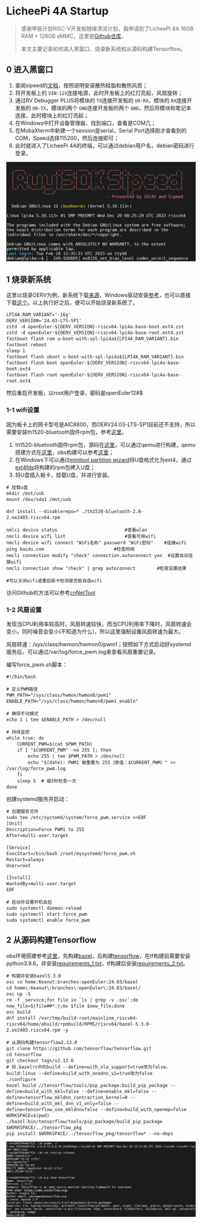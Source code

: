 # LicheePi 4A Startup

> 感谢甲辰计划RISC-V开发板随缘漂流计划，我申请到了LicheePi 4A 16GB RAM + 128GB eMMC，这里是[Github仓库](https://github.com/rv2036/riscv-board-wandering)。
>
> 本文主要记录如何进入黑窗口、烧录新系统和从源码构建Tensorflow。

## 0 进入黑窗口

1. 查阅sipeed的[文档](https://wiki.sipeed.com/hardware/zh/lichee/th1520/lpi4a/2_unbox.html)，按照说明安装散热硅脂和散热风扇；
2. 将开发板上的 `VIN:12V`连接电源，此时开发板上的红灯亮起，风扇旋转；
3. 通过RV Debugger PLUS将模块的 `TX`连接开发板的 `U0-RX`，模块的 `RX`连接开发板的 `U0-TX`，模块的两个 `GND`连接开发板的两个 `GND`，然后将模块和笔记本连接，此时模块上的红灯亮起；
4. 在Windows中打开设备管理器，找到端口，查看是COM几；
5. 在MobaXterm中新建一个session是serial，Serial Port选择刚才查看到的COM，Speed选择115200，然后连接即可；
6. 此时就进入了LicheePi 4A的终端，可以通过debian用户名，debian密码进行登录。

![1743336380892](image/00-startup/1743336380892.png)

## 1 烧录新系统

这里以烧录OERV为例，新系统下载[来源](https://images.oerv.ac.cn/board?uri=products/sipeed/licheepi_4a.json&name=LicheePi+4A)，Windows驱动安装[参考](https://wiki.sipeed.com/hardware/zh/lichee/th1520/lpi4a/4_burn_image.html#Windows-%E4%B8%8B%E9%A9%B1%E5%8A%A8%E5%AE%89%E8%A3%85%28%E7%A6%81%E7%94%A8%E9%A9%B1%E5%8A%A8%E7%AD%BE%E5%90%8D%29)，也可以直接下载[这个](https://github.com/6eanut/temp/releases/download/licheepi4a_oerv24.03-lts-sp1_th1520-bluetooth/licheepi4a_oerv24.03-lts-sp1.zip)。以上执行好之后，便可以开始烧录新系统了。

```shell
LPI4A_RAM_VARIANT='-16g'
OERV_VERSION='24.03-LTS-SP1'
zstd -d openEuler-${OERV_VERSION}-riscv64-lpi4a-base-boot.ext4.zst
zstd -d openEuler-${OERV_VERSION}-riscv64-lpi4a-base-root.ext4.zst
fastboot flash ram u-boot-with-spl-lpi4a${LPI4A_RAM_VARIANT}.bin
fastboot reboot
sleep 1
fastboot flash uboot u-boot-with-spl-lpi4a${LPI4A_RAM_VARIANT}.bin
fastboot flash boot openEuler-${OERV_VERSION}-riscv64-lpi4a-base-boot.ext4
fastboot flash root openEuler-${OERV_VERSION}-riscv64-lpi4a-base-root.ext4
```

然后重启开发板，以root用户登录，密码是openEuler12#$

### 1-1 wifi设置

因为板卡上的网卡型号是AIC8800，而OERV24.03-LTS-SP1目前还不支持，所以需要安装th1520-bluetooth固件rpm包，参考[这里](https://gitee.com/openeuler/RISC-V/issues/IBXGED)。

1. th1520-bluetooth固件rpm包，源码在[这里](https://build.tarsier-infra.isrc.ac.cn/package/show/home:6eanut:branches:Factory:Board:TH1520/th1520-bluetooth)，可以通过qemu进行构建，qemu搭建方式在[这里](https://6eanut.github.io/NOTEBOOK/25-Q1/03_qemu_oerv.html)，obs构建可以参考[这里](https://6eanut.github.io/NOTEBOOK/24-Q3/build-bazel-riscv.html)；
2. 在Windows下可以通过[minitool partition wizard](https://www.partitionwizard.jp/free-partition-manager.html)将U盘格式化为ext4，通过[ext4fds](https://github.com/bobranten/Ext4Fsd)将构建的rpm包拷入U盘；
3. 将U盘插入板卡，挂载U盘，并进行安装。

```shell
# 挂载u盘
mkdir /mnt/usb
mount /dev/sda1 /mnt/usb

dnf install --disablerepo=* ./th1520-bluetooth-2.0-2.oe2403.riscv64.rpm

nmlci device status 						#查看wlan
nmcli device wifi list 						#查看可用wifi
nmcli device wifi connect "WiFi名称" password "WiFi密码" 	#连接wifi
ping baidu.com							#检查网络
nmcli connection modify "check" connection.autoconnect yes	#设置自动连接wifi
nmcli connection show "check" | grep autoconnect		#检查设置结果

#可以关闭wifi或重启板卡检测是否能自连wifi
```

访问Github的方法可以参考[cnNetTool](https://github.com/sinspired/cnNetTool)

### 1-2 风扇设置

发现当CPU利用率较高时，风扇转速较快，而当CPU利用率下降时，风扇转速会变小，同时噪音会变小(不知道为什么)，所以这里强制设置风扇转速为最大。

风扇转速：/sys/class/hwmon/hwmon0/pwm1；按照如下方式启动好systemd服务后，可以通过/var/log/force_pwm.log来查看风扇重置记录。

编写force_pwm.sh脚本：

```shell
#!/bin/bash

# 定义PWM路径
PWM_PATH="/sys/class/hwmon/hwmon0/pwm1"
ENABLE_PATH="/sys/class/hwmon/hwmon0/pwm1_enable"

# 确保手动模式
echo 1 | tee $ENABLE_PATH > /dev/null

# 持续监控
while true; do
    CURRENT_PWM=$(cat $PWM_PATH)
    if [ "$CURRENT_PWM" -ne 255 ]; then
        echo 255 | tee $PWM_PATH > /dev/null
        echo "$(date): PWM1 被重置为 255（原值：$CURRENT_PWM）" >> /var/log/force_pwm.log
    fi
    sleep 5  # 每5秒检查一次
done
```

创建systemd服务并启动：

```shell
# 创建服务文件
sudo tee /etc/systemd/system/force_pwm.service <<EOF
[Unit]
Description=Force PWM1 to 255
After=multi-user.target

[Service]
ExecStart=/bin/bash /root/mysystemd/force_pwm.sh
Restart=always
User=root

[Install]
WantedBy=multi-user.target
EOF

# 启动并设置开机自启
sudo systemctl daemon-reload
sudo systemctl start force_pwm
sudo systemctl enable force_pwm
```

## 2 从源码构建Tensorflow

obs环境搭建参考[这里](https://6eanut.github.io/NOTEBOOK/24-Q3/build-bazel-riscv.html)，先构建[bazel](https://build.tarsier-infra.isrc.ac.cn/package/show/home:6eanut:branches:openEuler:24.03/bazel)，后构建[tensorflow](https://github.com/tensorflow/tensorflow.git)，在tf构建前需要安装python3.9.6，并安装[requirements_1.txt](oerv-tf/requirements_1.txt)，tf构建后安装[requirements_2.txt](oerv-tf/requirements_2.txt)。

```shell
# 构建并安装bazel5.3.0
osc co home:6eanut:branches:openEuler:24.03/bazel
cd home\:6eanut\:branches\:openEuler\:24.03/bazel/
osc up -S
rm -f _service;for file in `ls | grep -v .osc`;do new_file=${file##*:};mv $file $new_file;done
osc build
dnf install /var/tmp/build-root/mainline_riscv64-riscv64/home/abuild/rpmbuild/RPMS/riscv64/bazel-5.3.0-2.oe2403.riscv64.rpm -y

# 从源码构建tensorflow2.13.0
git clone https://github.com/tensorflow/tensorflow.git
cd tensorflow
git checkout tags/v2.13.0
# 将.bazelrc中的build --define=with_xla_support=true改为false，build:linux --define=build_with_onednn_v2=true改为false
./configure
bazel build //tensorflow/tools/pip_package:build_pip_package --define=build_with_mkl=false --define=enable_mkl=false --define=tensorflow_mkldnn_contraction_kernel=0 --define=build_with_mkl_dnn_v1_only=false --define=tensorflow_use_mkldnn=false --define=build_with_openmp=false
WORKSPACE=$(pwd)
./bazel-bin/tensorflow/tools/pip_package/build_pip_package $WORKSPACE/../tensorflow_pkg
pip install $WORKSPACE/../tensorflow_pkg/tensorflow* --no-deps
```

![1745028230318](image/00-startup/1745028230318.png)
